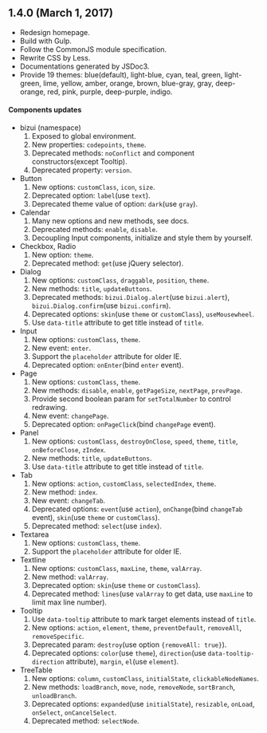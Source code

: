 ## 1.4.0 (March 1, 2017)

* Redesign homepage.
* Build with Gulp.
* Follow the CommonJS module specification.
* Rewrite CSS by Less.
* Documentations generated by JSDoc3.
* Provide 19 themes: blue(default), light-blue, cyan, teal, green, light-green, lime, yellow, amber, orange, brown, blue-gray, gray, deep-orange, red, pink, purple, deep-purple, indigo.

#### Components updates
* bizui (namespace)
  1. Exposed to global environment.
  2. New properties: `codepoints`, `theme`.
  3. Deprecated methods: `noConflict` and component constructors(except Tooltip).
  4. Deprecated property: `version`.
* Button
  1. New options: `customClass`, `icon`, `size`.
  2. Deprecated option: `label`(use `text`).
  3. Deprecated theme value of option: `dark`(use `gray`).
* Calendar
  1. Many new options and new methods, see docs.
  2. Deprecated methods: `enable`, `disable`.
  3. Decoupling Input components, initialize and style them by yourself.
* Checkbox, Radio
  1. New option: `theme`.
  2. Deprecated method: `get`(use jQuery selector).
* Dialog
  1. New options: `customClass`, `draggable`, `position`, `theme`.
  2. New methods: `title`, `updateButtons`.
  3. Deprecated methods: `bizui.Dialog.alert`(use `bizui.alert`), `bizui.Dialog.confirm`(use `bizui.confirm`).
  4. Deprecated options: `skin`(use `theme` or `customClass`), `useMousewheel`.
  5. Use `data-title` attribute to get title instead of `title`.
* Input
  1. New options: `customClass`, `theme`.
  2. New event: `enter`.
  3. Support the `placeholder` attribute for older IE.
  3. Deprecated option: `onEnter`(bind `enter` event).
* Page
  1. New options: `customClass`, `theme`.
  2. New methods: `disable`, `enable`, `getPageSize`, `nextPage`, `prevPage`.
  3. Provide second boolean param for `setTotalNumber` to control redrawing.
  4. New event: `changePage`.
  5. Deprecated option: `onPageClick`(bind `changePage` event).
* Panel
  1. New options: `customClass`, `destroyOnClose`, `speed`, `theme`, `title`, `onBeforeClose`, `zIndex`.
  2. New methods: `title`, `updateButtons`.
  3. Use `data-title` attribute to get title instead of `title`.
* Tab
  1. New options: `action`, `customClass`, `selectedIndex`, `theme`.
  2. New method: `index`.
  3. New event: `changeTab`.
  3. Deprecated options: `event`(use `action`), `onChange`(bind `changeTab` event), `skin`(use `theme` or `customClass`).
  4. Deprecated method: `select`(use `index`).
* Textarea
  1. New options: `customClass`, `theme`.
  2. Support the `placeholder` attribute for older IE.
* Textline
  1. New options: `customClass`, `maxLine`, `theme`, `valArray`.
  2. New method: `valArray`.
  3. Deprecated option: `skin`(use `theme` or `customClass`).
  4. Deprecated method: `lines`(use `valArray` to get data, use `maxLine` to limit max line number).
* Tooltip
  1. Use `data-tooltip` attribute to mark target elements instead of `title`.
  2. New options: `action`, `element`, `theme`, `preventDefault`, `removeAll`, `removeSpecific`.
  4. Deprecated param: `destroy`(use option `{removeAll: true}`).
  3. Deprecated options: `color`(use `theme`), `direction`(use `data-tooltip-direction` attribute), `margin`, `el`(use `element`).
* TreeTable
  1. New options: `column`, `customClass`, `initialState`, `clickableNodeNames`.
  2. New methods: `loadBranch`, `move`, `node`, `removeNode`, `sortBranch`, `unloadBranch`.
  3. Deprecated options: `expanded`(use `initialState`), `resizable`, `onLoad`, `onSelect`, `onCancelSelect`.
  4. Deprecated method: `selectNode`.
